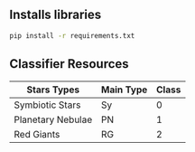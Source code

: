 ## Installs libraries

```bash
pip install -r requirements.txt
```

## Classifier Resources

| Stars Types       | Main Type | Class |
|-------------------|-----------|-------|
| Symbiotic Stars   | Sy        | 0     |
| Planetary Nebulae | PN        | 1     |
| Red Giants        | RG        | 2     |
